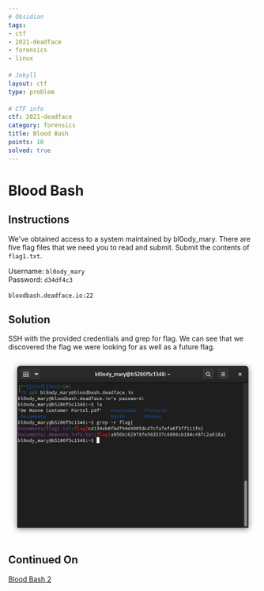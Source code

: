 ```yaml
---
# Obsidian
tags:
- ctf
- 2021-deadface
- forensics
- linux

# Jekyll
layout: ctf
type: problem

# CTF info
ctf: 2021-deadface
category: forensics
title: Blood Bash
points: 10
solved: true
---
```


# Blood Bash

## Instructions

We've obtained access to a system maintained by bl0ody_mary. There are five flag files that we need you to read and submit. Submit the contents of `flag1.txt`.

Username: `bl0ody_mary`  
Password: `d34df4c3`

`bloodbash.deadface.io:22`

## Solution
SSH with the provided credentials and grep for flag. We can see that we discovered the flag we were looking for as well as a future flag.

![](attachments/Pasted%20image%2020211018160943.png)

## Continued On

[Blood Bash 2](Blood%20Bash%202.md)